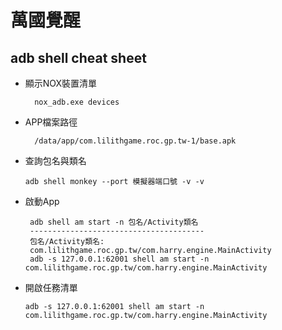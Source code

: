 


# 萬國覺醒 #


## adb shell cheat sheet ##

- 顯示NOX裝置清單


        nox_adb.exe devices


- APP檔案路徑


        /data/app/com.lilithgame.roc.gp.tw-1/base.apk
    

-   查詢包名與類名


        adb shell monkey --port 模擬器端口號 -v -v
    
-  啟動App

    
        adb shell am start -n 包名/Activity類名
        ---------------------------------------
        包名/Activity類名:
        com.lilithgame.roc.gp.tw/com.harry.engine.MainActivity
        adb -s 127.0.0.1:62001 shell am start -n com.lilithgame.roc.gp.tw/com.harry.engine.MainActivity
-   開啟任務清單


        adb -s 127.0.0.1:62001 shell am start -n com.lilithgame.roc.gp.tw/com.harry.engine.MainActivity

    

